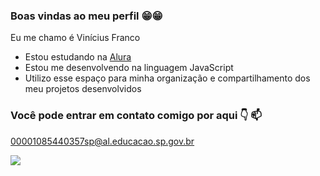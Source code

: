 ### Boas vindas ao meu perfil 😁😁

Eu me chamo é Vinícius Franco

- Estou estudando na [Alura](https://www.alura.com.br/)
- Estou me desenvolvendo na linguagem JavaScript
- Utilizo esse espaço para minha organização e compartilhamento dos meu projetos desenvolvidos


### Você pode entrar em contato comigo por aqui 👇 📫

00001085440357sp@al.educacao.sp.gov.br


![](https://media1.tenor.com/m/i_Hd_QrEw4IAAAAC/goodbye-bye.gif)
